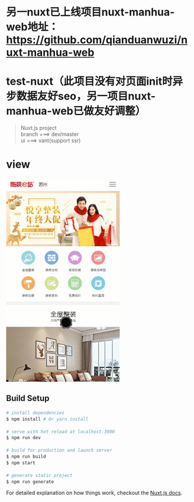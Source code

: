 # 另一nuxt已上线项目nuxt-manhua-web地址：https://github.com/qianduanwuzi/nuxt-manhua-web</span>
# test-nuxt（此项目没有对页面init时异步数据友好seo，另一项目nuxt-manhua-web已做友好调整）

> Nuxt.js project    
> branch ===> dev/master  
> ui ===> vant(support ssr)

# view  
 ![image](https://github.com/qianduanwuzi/img/blob/master/gif/mshop.gif)
## Build Setup

``` bash
# install dependencies
$ npm install # Or yarn install

# serve with hot reload at localhost:3000
$ npm run dev

# build for production and launch server
$ npm run build
$ npm start

# generate static project
$ npm run generate
```

For detailed explanation on how things work, checkout the [Nuxt.js docs](https://github.com/nuxt/nuxt.js).
